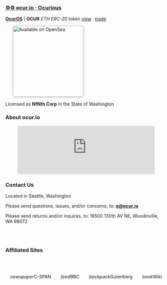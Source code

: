 
###  [⚙⚙ ocur.io · Ocurious](https://ocur.io)

**[OcurOS](https://github.com/nfnth/build)** | **OCUR** *ETH ERC-20* token [view](https://etherscan.io/token/0x36950b34fE79C4AE047c646D2800e91a198b70fB) · [trade](https://app.uniswap.org/#/pool/103894) 

<a href="https://opensea.io/ocurio" title="Buy on OpenSea" target="_blank"><img style="margin-left:24px; width:220px; border-radius:5px; box-shadow: 0px 1px 6px rgba(0, 0, 0, 0.25);" src="https://storage.googleapis.com/opensea-static/Logomark/Badge%20-%20Available%20On%20-%20Light.png" alt="Available on OpenSea" /></a>

Licensed as **NfNth Corp** in the State of Washington


### About ocur.io

<iframe style="margin: auto; display: flex;" width="85%" src="https://www.youtube.com/embed/-xMR_x3lYAA?rel=0&autoplay=1" title="YouTube video player" frameborder="0" allow="accelerometer; autoplay; clipboard-write; encrypted-media; gyroscope; picture-in-picture" allowfullscreen></iframe>

### Contact Us

Located in Seattle, Washington

Please send questions, issues, and/or concerns, to: **o@ocur.io**

Please send returns and/or inquires, to: 19500 130th AV NE, Woodinville, WA 98072

<br/><br/>
### Affiliated Sites
<br/><br/>
<div style="display:flex;justify-content:space-around"><span style="cursor:pointer;" onclick="openInNewTab('https://www.c-span.org');"><i class="material-icons" >newspaper</i>C-SPAN</span>
        		<span style="cursor:pointer;" onclick="openInNewTab('http://feeds.bbci.co.uk/news/rss.xml');"><i class="material-icons">feed</i>BBC</span>
        		<span style="cursor:pointer;" onclick="openInNewTab('http://www.gutenberg.org');"><i class="material-icons">backpack</i>Gutenberg</span>
        		<span style="cursor:pointer;" onclick="openInNewTab('http://www.wikipedia.org/wiki/Special:Random');"><i class="material-icons">book</i>Wiki</span></div>

